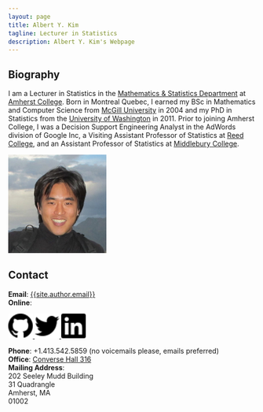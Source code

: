 ```yaml
---
layout: page
title: Albert Y. Kim
tagline: Lecturer in Statistics
description: Albert Y. Kim's Webpage
---
```


## Biography

I am a Lecturer in Statistics in the
[Mathematics & Statistics Department](https://www.amherst.edu/academiclife/departments/mathematics-statistics/) at
[Amherst College](https://www.amherst.edu/).  Born in Montreal Quebec,
I earned my BSc in Mathematics and Computer Science from
[McGill University](http://www.mcgill.ca/) in 2004 and my PhD in Statistics from
the [University of Washington](http://www.uw.edu/) in 2011.  Prior to joining
Amherst College, I was a Decision Support Engineering Analyst in the AdWords
division of Google Inc, a Visiting Assistant Professor of Statistics at
[Reed College](http://www.reed.edu/), and an Assistant Professor of Statistics at [Middlebury College](http://www.middlebury.edu/).

<img src="assets/images/photo.jpg" width="200">



## Contact

**Email**: <a href="mailto:{{site.author.email}}">{{site.author.email}}</a>  
**Online**:

<a href="http://github.com/rudeboybert" target='_blank'>
<img border="0" alt="GitHub" src="assets/images/icons/github.svg" width="50" height="50">
</a>
<a href="https://twitter.com/rudeboybert" target='_blank'>
<img border="0" alt="Twitter" src="assets/images/icons/twitter.svg" width="50" height="50">
</a>
<a href="https://www.linkedin.com/in/albertykim" target='_blank'>
<img border="0" alt="LinkedIn" src="assets/images/icons/linkedin.svg" width="50" height="50">
</a>

**Phone**: +1.413.542.5859 (no voicemails please, emails preferred)  
**Office**: [Converse Hall 316](https://www.google.com/maps/place/Amherst+College+Converse+Hall/@42.3723643,-72.5184167,15z/data=!4m5!3m4!1s0x0:0x63162cb2397551a2!8m2!3d42.3723643!4d-72.5184167)  
**Mailing Address**:  
202 Seeley Mudd Building  
31 Quadrangle  
Amherst, MA  
01002
